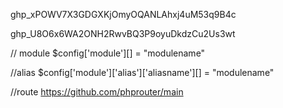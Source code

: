 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

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

// module
$config['module'][] = "modulename"

//alias
$config['module']['alias']['aliasname'][] = "modulename"

//route
https://github.com/phprouter/main

